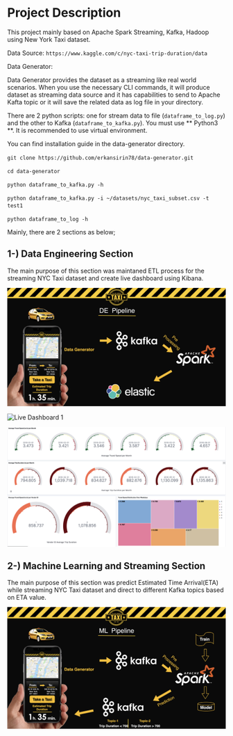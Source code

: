 # Project Description

This project mainly based on Apache Spark Streaming, Kafka, Hadoop using New York Taxi dataset.

Data Source:
`https://www.kaggle.com/c/nyc-taxi-trip-duration/data`

Data Generator:

Data Generator provides the dataset as a streaming like real world scenarios. When you use the necessary CLI commands, it will produce dataset as streaming data source and it has capabilities to send to Apache Kafta topic or it will save the related data as log file in your directory.

There are 2 python scripts: one for stream data to file (`dataframe_to_log.py`) and the other to Kafka (`dataframe_to_kafka.py`).
You must use ** Python3 **. It is recommended to use virtual environment.

You can find installation guide in the data-generator directory.

`git clone https://github.com/erkansirin78/data-generator.git`

`cd data-generator`

`python dataframe_to_kafka.py -h`

`python dataframe_to_kafka.py -i ~/datasets/nyc_taxi_subset.csv -t test1`

`python dataframe_to_log -h `

Mainly, there are 2 sections as below;

##  1-) Data Engineering Section

The main purpose of this section was maintaned ETL process for the streaming NYC Taxi dataset and create live dashboard using Kibana.

![Streaming Pipeline](https://github.com/seneralkan/nyc-taxi/blob/master/Streaming%20Pipeline.png)

![Live Dashboard 1](https://github.com/seneralkan/nyc-taxi/blob/master/img/Live%20Dashboard-1.png)

![Live Dashboard 2](https://github.com/seneralkan/nyc-taxi/blob/master/img/Live%20Dashboard-2.png)

## 2-) Machine Learning and Streaming Section

The main purpose of this section was predict Estimated Time Arrival(ETA) while streaming NYC Taxi dataset and direct to different Kafka topics based on ETA value.

![ML Pipeline](https://github.com/seneralkan/nyc-taxi/blob/master/ML%20Pipeline.png)